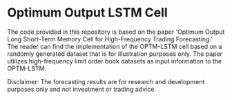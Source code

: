 # Optimum Output LSTM Cell

The code provided in this repository is based on the paper 'Optimum Output Long Short-Term Memory Cell for High-Frequency Trading Forecasting.'
The reader can find the implementation of the OPTM-LSTM cell based on a randomly generated dataset that is for illustration purposes only.
The paper utilizes high-frequency limit order book datasets as input information to the OPTM-LSTM.

Disclaimer: The forecasting results are for research and development purposes only and not investment or trading advice. 
